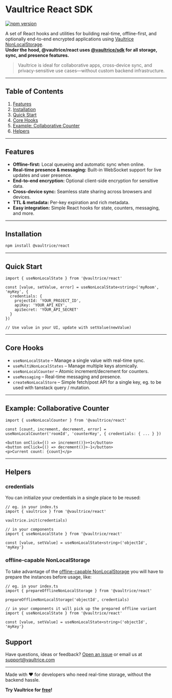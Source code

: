 # Vaultrice React SDK

<!-- [![Tests](https://github.com/vaultrice/react/workflows/node/badge.svg)](https://github.com/vaultrice/react/actions?query=workflow%3Anode) -->
[![npm version](https://img.shields.io/npm/v/@vaultrice/react.svg?style=flat-square)](https://www.npmjs.com/package/@vaultrice/react)

A set of React hooks and utilities for building real-time, offline-first, and optionally end-to-end encrypted applications using [Vaultrice NonLocalStorage](https://www.npmjs.com/package/@vaultrice/sdk).  
**Under the hood, @vaultrice/react uses [@vaultrice/sdk](https://www.npmjs.com/package/@vaultrice/sdk) for all storage, sync, and presence features.**

> Vaultrice is ideal for collaborative apps, cross-device sync, and privacy-sensitive use cases—without custom backend infrastructure.

---

## Table of Contents

1. [Features](#features)
2. [Installation](#installation)
3. [Quick Start](#quick-start)
4. [Core Hooks](#core-hooks)
5. [Example: Collaborative Counter](#example-collaborative-counter)
6. [Helpers](#helpers)

---

## Features

- **Offline-first:** Local queueing and automatic sync when online.
- **Real-time presence & messaging:** Built-in WebSocket support for live updates and user presence.
- **End-to-end encryption:** Optional client-side encryption for sensitive data.
- **Cross-device sync:** Seamless state sharing across browsers and devices.
- **TTL & metadata:** Per-key expiration and rich metadata.
- **Easy integration:** Simple React hooks for state, counters, messaging, and more.

---

## Installation

```bash
npm install @vaultrice/react
```

---

## Quick Start

```tsx
import { useNonLocalState } from '@vaultrice/react'

const [value, setValue, error] = useNonLocalState<string>('myRoom', 'myKey', {
  credentials: {
    projectId: 'YOUR_PROJECT_ID',
    apiKey: 'YOUR_API_KEY',
    apiSecret: 'YOUR_API_SECRET'
  }
})

// Use value in your UI, update with setValue(newValue)
```

---

## Core Hooks

- `useNonLocalState` – Manage a single value with real-time sync.
- `useMultiNonLocalStates` – Manage multiple keys atomically.
- `useNonLocalCounter` – Atomic increment/decrement for counters.
- `useMessaging` – Real-time messaging and presence.
- `createNonLocalStore` – Simple fetch/post API for a single key, eg. to be used with tanstack query / mutation.

---

## Example: Collaborative Counter

```tsx
import { useNonLocalCounter } from '@vaultrice/react'

const [count, increment, decrement, error] = useNonLocalCounter('roomId', 'counterKey', { credentials: { ... } })

<button onClick={() => increment()}>+1</button>
<button onClick={() => decrement()}>-1</button>
<p>Current count: {count}</p>
```

---

## Helpers


### credentials

You can initialize your credentials in a single place to be reused:

```tsx
// eg. in your index.ts
import { vaultrice } from '@vaultrice/react'

vaultrice.init(credentials)

// in your components
import { useNonLocalState } from '@vaultrice/react'

const [value, setValue] = useNonLocalState<string>('objectId', 'myKey'}

```

### offline-capable NonLocalStorage

To take advantage of the [offline-capable NonLocalStorage](https://vaultrice.github.io/sdk/functions/createOfflineNonLocalStorage.html) you will have to prepare the instances before usage, like:
```tsx
// eg. in your index.ts
import { prepareOfflineNonLocalStorage } from '@vaultrice/react'

prepareOfflineNonLocalStorage('objectId', credentials)

// in your components it will pick up the prepared offline variant
import { useNonLocalState } from '@vaultrice/react'

const [value, setValue] = useNonLocalState<string>('objectId', 'myKey'}

```

## Support

Have questions, ideas or feedback? [Open an issue](https://github.com/vaultrice/react) or email us at [support@vaultrice.com](mailto:support@vaultrice.com)

---

Made with ❤️ for developers who need real-time storage, without the backend hassle.

**Try Vaultrice for [free](https://www.vaultrice.app/register)!**
